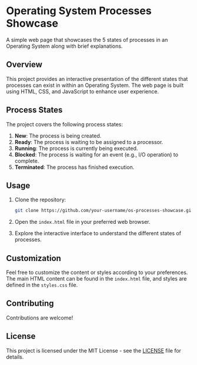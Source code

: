 # Operating System Processes Showcase

A simple web page that showcases the 5 states of processes in an Operating System along with brief explanations.

## Overview

This project provides an interactive presentation of the different states that processes can exist in within an Operating System. The web page is built using HTML, CSS, and JavaScript to enhance user experience.

## Process States

The project covers the following process states:

1. **New**: The process is being created.
2. **Ready**: The process is waiting to be assigned to a processor.
3. **Running**: The process is currently being executed.
4. **Blocked**: The process is waiting for an event (e.g., I/O operation) to complete.
5. **Terminated**: The process has finished execution.

## Usage

1. Clone the repository:

    ```bash
    git clone https://github.com/your-username/os-processes-showcase.git
    ```

2. Open the `index.html` file in your preferred web browser.

3. Explore the interactive interface to understand the different states of processes.

## Customization

Feel free to customize the content or styles according to your preferences. The main HTML content can be found in the `index.html` file, and styles are defined in the `styles.css` file.

## Contributing

Contributions are welcome!

## License

This project is licensed under the MIT License - see the [LICENSE](LICENSE) file for details.
